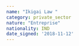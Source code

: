 ```yaml
---
name: "Ikigai Law "
category: private_sector
nature: "Entreprise"
nationality: IND
date_signed: '2018-11-12'
---
```

    